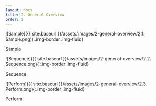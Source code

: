 ```yaml
---
layout: docs
title: 2. Général Overview
order: 2
---
```


<div class="row" markdown="1">
<div class="col-md-3" markdown="1">

![Sample]({{ site.baseurl }}/assets/images/2-general-overview/2.1. Sample.png){:.img-border .img-fluid}

Sample
</div>

<div class="col-md-3" markdown="1">

![Sequence]({{ site.baseurl }}/assets/images/2-general-overview/2.2. Sequence.png){:.img-border .img-fluid}

Sequence
</div>

<div class="col-md-3" markdown="1">

![Perform]({{ site.baseurl }}/assets/images/2-general-overview/2.3. Perform.png){:.img-border .img-fluid}

Perform
</div>
</div>
